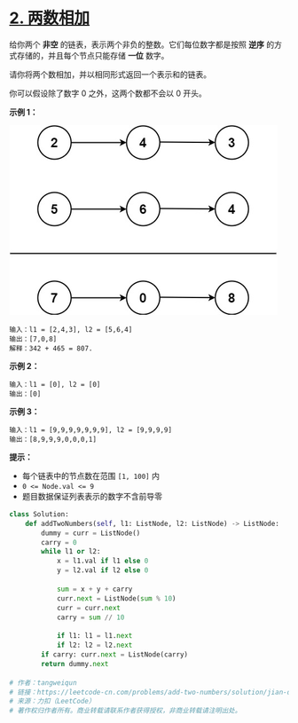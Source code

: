 # [2. 两数相加](https://leetcode-cn.com/problems/add-two-numbers/)

给你两个 **非空** 的链表，表示两个非负的整数。它们每位数字都是按照 **逆序** 的方式存储的，并且每个节点只能存储 **一位** 数字。

请你将两个数相加，并以相同形式返回一个表示和的链表。

你可以假设除了数字 0 之外，这两个数都不会以 0 开头。

**示例 1：**

![img](assets/addtwonumber1.jpg)

```
输入：l1 = [2,4,3], l2 = [5,6,4]
输出：[7,0,8]
解释：342 + 465 = 807.
```

**示例 2：**

```
输入：l1 = [0], l2 = [0]
输出：[0]
```

**示例 3：**

```
输入：l1 = [9,9,9,9,9,9,9], l2 = [9,9,9,9]
输出：[8,9,9,9,0,0,0,1]
```

**提示：**

- 每个链表中的节点数在范围 `[1, 100]` 内
- `0 <= Node.val <= 9`
- 题目数据保证列表表示的数字不含前导零

```python
class Solution:
    def addTwoNumbers(self, l1: ListNode, l2: ListNode) -> ListNode:
        dummy = curr = ListNode()
        carry = 0
        while l1 or l2:
            x = l1.val if l1 else 0
            y = l2.val if l2 else 0

            sum = x + y + carry
            curr.next = ListNode(sum % 10)
            curr = curr.next
            carry = sum // 10

            if l1: l1 = l1.next
            if l2: l2 = l2.next
        if carry: curr.next = ListNode(carry)
        return dummy.next

# 作者：tangweiqun
# 链接：https://leetcode-cn.com/problems/add-two-numbers/solution/jian-dan-yi-dong-javacpythonjs-pei-yang-y2w6g/
# 来源：力扣（LeetCode）
# 著作权归作者所有。商业转载请联系作者获得授权，非商业转载请注明出处。
```

